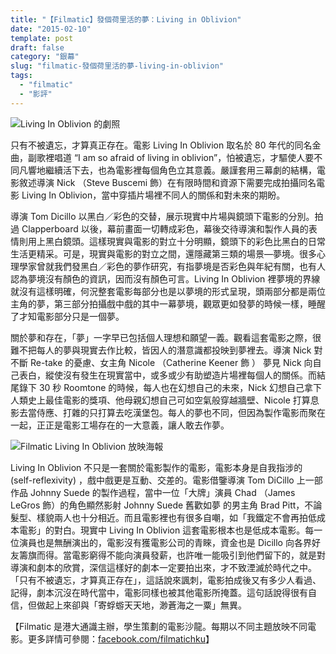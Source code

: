 ```yaml
---
title: "【Filmatic】發個荷里活的夢：Living in Oblivion"
date: "2015-02-10"
template: post
draft: false
category: "銀幕"
slug: "filmatic-發個荷里活的夢-living-in-oblivion"
tags:
  - "filmatic"
  - "影評"
---
```


![Living In Oblivion 的劇照](/media/unknown.png)

只有不被遺忘，才算真正存在。電影 Living In Oblivion 取名於 80 年代的同名金曲，副歌裡唱道 “I am so afraid of living in oblivion”，怕被遺忘，才驅使人要不同凡響地繼續活下去，也為電影裡每個角色立其意義。嚴謹套用三幕劇的結構，電影敘述導演 Nick （Steve Buscemi 飾）在有限時間和資源下需要完成拍攝同名電影 Living In Oblivion，當中穿插片場裡不同人的關係和對未來的期盼。

導演 Tom Dicillo 以黑白／彩色的交替，展示現實中片場與鏡頭下電影的分別。拍過 Clapperboard 以後，幕前畫面一切轉成彩色，幕後交待導演和製作人員的表情則用上黑白鏡頭。這樣現實與電影的對立十分明顯，鏡頭下的彩色比黑白的日常生活更精采。可是，現實與電影的對立之間，還隱藏第三類的場景—夢境。很多心理學家曾就我們發黑白／彩色的夢作研究，有指夢境是否彩色與年紀有關，也有人認為夢境沒有顏色的資訊，因而沒有顏色可言。Living In Oblivion 裡夢境的界線就沒有這樣明確，何況整套電影每部分也是以夢境的形式呈現，頭兩部分都是兩位主角的夢，第三部分拍攝戲中戲的其中一幕夢境，觀眾更如發夢的時候一樣，睡醒了才知電影部分只是一個夢。

關於夢和存在，「夢」一字早已包括個人理想和願望一義。觀看這套電影之際，很難不把每人的夢與現實去作比較，皆因人的潛意識都投映到夢裡去。導演 Nick 對不斷 Re-take 的憂慮、女主角 Nicole （Catherine Keener 飾 ） 夢見 Nick 向自己表白，縱使沒有發生在現實當中，或多或少有助塑造片場裡每個人的關係。而結尾錄下 30 秒 Roomtone 的時候，每人也在幻想自己的未來，Nick 幻想自己拿下人類史上最佳電影的獎項、他母親幻想自己可如空氣般穿越牆壁、Nicole 打算息影去當侍應、打雜的只打算去吃漢堡包。每人的夢也不同，但因為製作電影而聚在一起，正正是電影工場存在的一大意義，讓人敢去作夢。

![Filmatic Living In Oblivion 放映海報](/media/living-in-oblivion-facebook-post.jpg)

Living In Oblivion 不只是一套關於電影製作的電影，電影本身是自我指涉的 (self-reflexivity) ，戲中戲更是互動、交差的。電影借鑒導演 Tom DiCillo 上一部作品 Johnny Suede 的製作過程，當中一位「大牌」演員 Chad （James LeGros 飾）的角色顯然影射 Johnny Suede 舊歡如夢 的男主角 Brad Pitt，不論髮型、樣貌兩人也十分相近。而且電影裡也有很多自嘲，如「我鐵定不會再拍低成本電影」的對白。現實中 Living In Oblivion 這套電影根本也是低成本電影。每一位演員也是無酬演出的，電影沒有獲電影公司的青睞，資金也是 Dicillo 向各界好友籌旗而得。當電影窮得不能向演員發薪，也許唯一能吸引到他們留下的，就是對導演和劇本的欣賞，深信這樣好的劇本一定要拍出來，才不致湮滅於時代之中。「只有不被遺忘，才算真正存在」，這話說來諷刺，電影拍成後又有多少人看過、記得，劇本沉沒在時代當中，電影同樣也被其他電影所掩蓋。這句話說得很有自信，但做起上來卻與「寄蜉蝣天天地，渺蒼海之一粟」無異。

【Filmatic 是港大通識主辦，學生策劃的電影沙龍。每期以不同主題放映不同電影。更多詳情可參閱：[facebook.com/filmatichku](http://www.facebook.com/filmatichku)】

